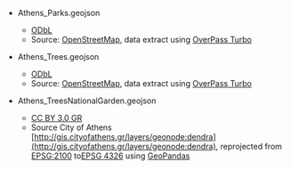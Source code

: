 - Athens_Parks.geojson
    - [ODbL](https://opendatacommons.org/licenses/odbl/1-0/)
    - Source: [OpenStreetMap](https://www.openstreetmap.org/), data extract using [OverPass Turbo](https://overpass-turbo.eu/#)

- Athens_Trees.geojson
    - [ODbL](https://opendatacommons.org/licenses/odbl/1-0/)
    - Source: [OpenStreetMap](https://www.openstreetmap.org/), data extract using [OverPass Turbo](https://overpass-turbo.eu/#)

- Athens_TreesNationalGarden.geojson
    - [CC BY 3.0 GR](https://creativecommons.org/licenses/by/3.0/gr/)
    - Source City of Athens [http://gis.cityofathens.gr/layers/geonode:dendra](http://gis.cityofathens.gr/layers/geonode:dendra), reprojected from [EPSG:2100](https://epsg.io/2100) to[EPSG 4326](https://epsg.io/4326) using [GeoPandas](https://geopandas.org/en/stable/index.html)
